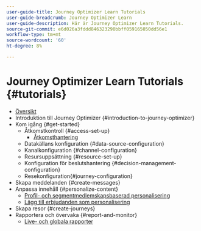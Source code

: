 ```yaml
---
user-guide-title: Journey Optimizer Learn Tutorials
user-guide-breadcrumb: Journey Optimizer Learn
user-guide-description: Här är Journey Optimizer Learn Tutorials.
source-git-commit: e6d026a3fddd846323290bbff059165050dd56e1
workflow-type: tm+mt
source-wordcount: '60'
ht-degree: 8%

---
```



# Journey Optimizer Learn Tutorials {#tutorials}

+ [Översikt](/help/overview.md)
+ Introduktion till Journey Optimizer {#introduction-to-journey-optimizer}
+ Kom igång {#get-started}
   + Åtkomstkontroll {#access-set-up}
      + [Åtkomsthantering](/help/set-up-access/access-management.md)
   + Datakällans konfiguration {#data-source-configuration}
   + Kanalkonfiguration {#channel-configuration}
   + Resursuppsättning {#resource-set-up}
   + Konfiguration för beslutshantering {#decision-management-configuration}
   + Resekonfiguration{#journey-configuration}
+ Skapa meddelanden {#create-messages}
+ Anpassa innehåll {#personalize-content}
   + [Profil- och segmentmedlemskapsbaserad personalisering](/help/personalize-content/profile-and-segment-membership-based-personalization.md)
   + [Lägg till erbjudanden som personalisering](/help/personalize-content/add-offer-decisioning-to-messages.md)
+ Skapa resor {#create-journeys}
+ Rapportera och övervaka {#report-and-monitor}
   + [Live- och globala rapporter](/help/report-and-monitor/live-and-global-reports.md)

